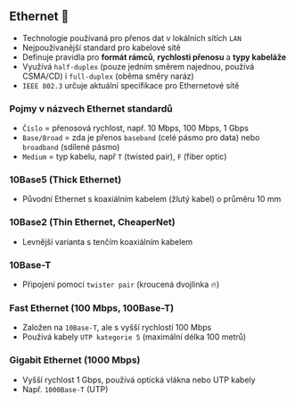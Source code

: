 ## Ethernet 🔌
- Technologie používaná pro přenos dat v lokálních sítích `LAN`
- Nejpoužívanější standard pro kabelové sítě
- Definuje pravidla pro **formát rámců**, **rychlosti přenosu** a **typy kabeláže**
- Využívá `half-duplex` (pouze jedním směrem najednou, používá CSMA/CD) i `full-duplex` (oběma směry naráz)
- `IEEE 802.3` určuje aktuální specifikace pro Ethernetové sítě

### Pojmy v názvech Ethernet standardů
- `Číslo` = přenosová rychlost, např. 10 Mbps, 100 Mbps, 1 Gbps
- `Base/Broad` = zda je přenos `baseband` (celé pásmo pro data) nebo `broadband` (sdílené pásmo)
- `Medium` = typ kabelu, např `T` (twisted pair), `F` (fiber optic)

### 10Base5 (Thick Ethernet)
- Původní Ethernet s koaxiálním kabelem (žlutý kabel) o průměru 10 mm

### 10Base2 (Thin Ethernet, CheaperNet)
- Levnější varianta s tenčím koaxiálním kabelem

### 10Base-T
- Připojení pomocí `twister pair` (kroucená dvojlinka 🔥)

### Fast Ethernet (100 Mbps, 100Base-T)
- Založen na `10Base-T`, ale s vyšší rychlostí 100 Mbps
- Používá kabely `UTP kategorie 5` (maximální délka 100 metrů)

### Gigabit Ethernet (1000 Mbps)
- Vyšší rychlost 1 Gbps, používá optická vlákna nebo UTP kabely
- Např. `1000Base-T` (UTP)

